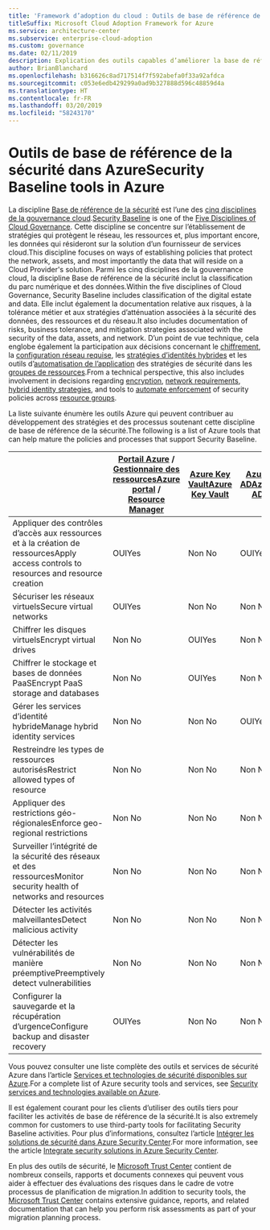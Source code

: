 ```yaml
---
title: 'Framework d’adoption du cloud : Outils de base de référence de la sécurité dans Azure'
titleSuffix: Microsoft Cloud Adoption Framework for Azure
ms.service: architecture-center
ms.subservice: enterprise-cloud-adoption
ms.custom: governance
ms.date: 02/11/2019
description: Explication des outils capables d’améliorer la base de référence de la sécurité dans Azure
author: BrianBlanchard
ms.openlocfilehash: b316626c8ad717514f7f592abefa0f33a92afdca
ms.sourcegitcommit: c053e6edb429299a0ad9b327888d596c48859d4a
ms.translationtype: HT
ms.contentlocale: fr-FR
ms.lasthandoff: 03/20/2019
ms.locfileid: "58243170"
---
```

# <a name="security-baseline-tools-in-azure"></a><span data-ttu-id="cb004-103">Outils de base de référence de la sécurité dans Azure</span><span class="sxs-lookup"><span data-stu-id="cb004-103">Security Baseline tools in Azure</span></span>

<span data-ttu-id="cb004-104">La discipline [Base de référence de la sécurité](overview.md) est l’une des [cinq disciplines de la gouvernance cloud](../governance-disciplines.md).</span><span class="sxs-lookup"><span data-stu-id="cb004-104">[Security Baseline](overview.md) is one of the [Five Disciplines of Cloud Governance](../governance-disciplines.md).</span></span> <span data-ttu-id="cb004-105">Cette discipline se concentre sur l’établissement de stratégies qui protègent le réseau, les ressources et, plus important encore, les données qui résideront sur la solution d’un fournisseur de services cloud.</span><span class="sxs-lookup"><span data-stu-id="cb004-105">This discipline focuses on ways of establishing policies that protect the network, assets, and most importantly the data that will reside on a Cloud Provider's solution.</span></span> <span data-ttu-id="cb004-106">Parmi les cinq disciplines de la gouvernance cloud, la discipline Base de référence de la sécurité inclut la classification du parc numérique et des données.</span><span class="sxs-lookup"><span data-stu-id="cb004-106">Within the five disciplines of Cloud Governance, Security Baseline includes classification of the digital estate and data.</span></span> <span data-ttu-id="cb004-107">Elle inclut également la documentation relative aux risques, à la tolérance métier et aux stratégies d’atténuation associées à la sécurité des données, des ressources et du réseau.</span><span class="sxs-lookup"><span data-stu-id="cb004-107">It also includes documentation of risks, business tolerance, and mitigation strategies associated with the security of the data, assets, and network.</span></span> <span data-ttu-id="cb004-108">D’un point de vue technique, cela englobe également la participation aux décisions concernant le [chiffrement](../../decision-guides/encryption/overview.md), la [configuration réseau requise](../../decision-guides/software-defined-network/overview.md), les [stratégies d’identités hybrides](../../decision-guides/identity/overview.md) et les outils d’[automatisation de l’application](../../decision-guides/policy-enforcement/overview.md) des stratégies de sécurité dans les [groupes de ressources](../../decision-guides/resource-consistency/overview.md).</span><span class="sxs-lookup"><span data-stu-id="cb004-108">From a technical perspective, this also includes involvement in decisions regarding [encryption](../../decision-guides/encryption/overview.md), [network requirements](../../decision-guides/software-defined-network/overview.md), [hybrid identity strategies](../../decision-guides/identity/overview.md), and tools to [automate enforcement](../../decision-guides/policy-enforcement/overview.md) of security policies across [resource groups](../../decision-guides/resource-consistency/overview.md).</span></span>

<span data-ttu-id="cb004-109">La liste suivante énumère les outils Azure qui peuvent contribuer au développement des stratégies et des processus soutenant cette discipline de base de référence de la sécurité.</span><span class="sxs-lookup"><span data-stu-id="cb004-109">The following is a list of Azure tools that can help mature the policies and processes that support Security Baseline.</span></span>

|                                                            | <span data-ttu-id="cb004-110">[Portail Azure](https://azure.microsoft.com/features/azure-portal/) / [Gestionnaire des ressources](/azure/azure-resource-manager/resource-group-overview)</span><span class="sxs-lookup"><span data-stu-id="cb004-110">[Azure portal](https://azure.microsoft.com/features/azure-portal/) / [Resource Manager](/azure/azure-resource-manager/resource-group-overview)</span></span>  | [<span data-ttu-id="cb004-111">Azure Key Vault</span><span class="sxs-lookup"><span data-stu-id="cb004-111">Azure Key Vault</span></span>](/azure/key-vault)  | [<span data-ttu-id="cb004-112">Azure AD</span><span class="sxs-lookup"><span data-stu-id="cb004-112">Azure AD</span></span>](/azure/active-directory/fundamentals/active-directory-whatis) | [<span data-ttu-id="cb004-113">Azure Policy</span><span class="sxs-lookup"><span data-stu-id="cb004-113">Azure Policy</span></span>](/azure/governance/policy/overview) | [<span data-ttu-id="cb004-114">Centre de sécurité Azure</span><span class="sxs-lookup"><span data-stu-id="cb004-114">Azure Security Center</span></span>](/azure/security-center/security-center-intro) | [<span data-ttu-id="cb004-115">Azure Monitor</span><span class="sxs-lookup"><span data-stu-id="cb004-115">Azure Monitor</span></span>](/azure/azure-monitor/overview) |
|------------------------------------------------------------|---------------------------------|-----------------|----------|--------------|-----------------------|---------------|
| <span data-ttu-id="cb004-116">Appliquer des contrôles d’accès aux ressources et à la création de ressources</span><span class="sxs-lookup"><span data-stu-id="cb004-116">Apply access controls to resources and resource creation</span></span>   | <span data-ttu-id="cb004-117">OUI</span><span class="sxs-lookup"><span data-stu-id="cb004-117">Yes</span></span>                             | <span data-ttu-id="cb004-118">Non </span><span class="sxs-lookup"><span data-stu-id="cb004-118">No</span></span>              | <span data-ttu-id="cb004-119">OUI</span><span class="sxs-lookup"><span data-stu-id="cb004-119">Yes</span></span>      | <span data-ttu-id="cb004-120">Non </span><span class="sxs-lookup"><span data-stu-id="cb004-120">No</span></span>           | <span data-ttu-id="cb004-121">Non </span><span class="sxs-lookup"><span data-stu-id="cb004-121">No</span></span>                    | <span data-ttu-id="cb004-122">Non </span><span class="sxs-lookup"><span data-stu-id="cb004-122">No</span></span>            |
| <span data-ttu-id="cb004-123">Sécuriser les réseaux virtuels</span><span class="sxs-lookup"><span data-stu-id="cb004-123">Secure virtual networks</span></span>                                    | <span data-ttu-id="cb004-124">OUI</span><span class="sxs-lookup"><span data-stu-id="cb004-124">Yes</span></span>                             | <span data-ttu-id="cb004-125">Non </span><span class="sxs-lookup"><span data-stu-id="cb004-125">No</span></span>              | <span data-ttu-id="cb004-126">Non </span><span class="sxs-lookup"><span data-stu-id="cb004-126">No</span></span>       | <span data-ttu-id="cb004-127">OUI</span><span class="sxs-lookup"><span data-stu-id="cb004-127">Yes</span></span>          | <span data-ttu-id="cb004-128">Non </span><span class="sxs-lookup"><span data-stu-id="cb004-128">No</span></span>                    | <span data-ttu-id="cb004-129">Non </span><span class="sxs-lookup"><span data-stu-id="cb004-129">No</span></span>            |
| <span data-ttu-id="cb004-130">Chiffrer les disques virtuels</span><span class="sxs-lookup"><span data-stu-id="cb004-130">Encrypt virtual drives</span></span>                                     | <span data-ttu-id="cb004-131">Non </span><span class="sxs-lookup"><span data-stu-id="cb004-131">No</span></span>                              | <span data-ttu-id="cb004-132">OUI</span><span class="sxs-lookup"><span data-stu-id="cb004-132">Yes</span></span>             | <span data-ttu-id="cb004-133">Non </span><span class="sxs-lookup"><span data-stu-id="cb004-133">No</span></span>       | <span data-ttu-id="cb004-134">Non </span><span class="sxs-lookup"><span data-stu-id="cb004-134">No</span></span>           | <span data-ttu-id="cb004-135">Non </span><span class="sxs-lookup"><span data-stu-id="cb004-135">No</span></span>                    | <span data-ttu-id="cb004-136">Non </span><span class="sxs-lookup"><span data-stu-id="cb004-136">No</span></span>            |
| <span data-ttu-id="cb004-137">Chiffrer le stockage et bases de données PaaS</span><span class="sxs-lookup"><span data-stu-id="cb004-137">Encrypt PaaS storage and databases</span></span>                         | <span data-ttu-id="cb004-138">Non </span><span class="sxs-lookup"><span data-stu-id="cb004-138">No</span></span>                              | <span data-ttu-id="cb004-139">OUI</span><span class="sxs-lookup"><span data-stu-id="cb004-139">Yes</span></span>             | <span data-ttu-id="cb004-140">Non </span><span class="sxs-lookup"><span data-stu-id="cb004-140">No</span></span>       | <span data-ttu-id="cb004-141">Non </span><span class="sxs-lookup"><span data-stu-id="cb004-141">No</span></span>           | <span data-ttu-id="cb004-142">Non </span><span class="sxs-lookup"><span data-stu-id="cb004-142">No</span></span>                    | <span data-ttu-id="cb004-143">Non </span><span class="sxs-lookup"><span data-stu-id="cb004-143">No</span></span>            |
| <span data-ttu-id="cb004-144">Gérer les services d’identité hybride</span><span class="sxs-lookup"><span data-stu-id="cb004-144">Manage hybrid identity services</span></span>                            | <span data-ttu-id="cb004-145">Non </span><span class="sxs-lookup"><span data-stu-id="cb004-145">No</span></span>                              | <span data-ttu-id="cb004-146">Non </span><span class="sxs-lookup"><span data-stu-id="cb004-146">No</span></span>              | <span data-ttu-id="cb004-147">OUI</span><span class="sxs-lookup"><span data-stu-id="cb004-147">Yes</span></span>      | <span data-ttu-id="cb004-148">Non </span><span class="sxs-lookup"><span data-stu-id="cb004-148">No</span></span>           | <span data-ttu-id="cb004-149">Non </span><span class="sxs-lookup"><span data-stu-id="cb004-149">No</span></span>                    | <span data-ttu-id="cb004-150">Non </span><span class="sxs-lookup"><span data-stu-id="cb004-150">No</span></span>            |
| <span data-ttu-id="cb004-151">Restreindre les types de ressources autorisés</span><span class="sxs-lookup"><span data-stu-id="cb004-151">Restrict allowed types of resource</span></span>                         | <span data-ttu-id="cb004-152">Non </span><span class="sxs-lookup"><span data-stu-id="cb004-152">No</span></span>                              | <span data-ttu-id="cb004-153">Non </span><span class="sxs-lookup"><span data-stu-id="cb004-153">No</span></span>              | <span data-ttu-id="cb004-154">Non </span><span class="sxs-lookup"><span data-stu-id="cb004-154">No</span></span>       | <span data-ttu-id="cb004-155">OUI</span><span class="sxs-lookup"><span data-stu-id="cb004-155">Yes</span></span>          | <span data-ttu-id="cb004-156">Non </span><span class="sxs-lookup"><span data-stu-id="cb004-156">No</span></span>                    | <span data-ttu-id="cb004-157">Non </span><span class="sxs-lookup"><span data-stu-id="cb004-157">No</span></span>            |
| <span data-ttu-id="cb004-158">Appliquer des restrictions géo-régionales</span><span class="sxs-lookup"><span data-stu-id="cb004-158">Enforce geo-regional restrictions</span></span>                          | <span data-ttu-id="cb004-159">Non </span><span class="sxs-lookup"><span data-stu-id="cb004-159">No</span></span>                              | <span data-ttu-id="cb004-160">Non </span><span class="sxs-lookup"><span data-stu-id="cb004-160">No</span></span>              | <span data-ttu-id="cb004-161">Non </span><span class="sxs-lookup"><span data-stu-id="cb004-161">No</span></span>       | <span data-ttu-id="cb004-162">OUI</span><span class="sxs-lookup"><span data-stu-id="cb004-162">Yes</span></span>          | <span data-ttu-id="cb004-163">Non </span><span class="sxs-lookup"><span data-stu-id="cb004-163">No</span></span>                    | <span data-ttu-id="cb004-164">Non </span><span class="sxs-lookup"><span data-stu-id="cb004-164">No</span></span>            |
| <span data-ttu-id="cb004-165">Surveiller l’intégrité de la sécurité des réseaux et des ressources</span><span class="sxs-lookup"><span data-stu-id="cb004-165">Monitor security health of networks and resources</span></span>          | <span data-ttu-id="cb004-166">Non </span><span class="sxs-lookup"><span data-stu-id="cb004-166">No</span></span>                              | <span data-ttu-id="cb004-167">Non </span><span class="sxs-lookup"><span data-stu-id="cb004-167">No</span></span>              | <span data-ttu-id="cb004-168">Non </span><span class="sxs-lookup"><span data-stu-id="cb004-168">No</span></span>       | <span data-ttu-id="cb004-169">Non </span><span class="sxs-lookup"><span data-stu-id="cb004-169">No</span></span>           | <span data-ttu-id="cb004-170">OUI</span><span class="sxs-lookup"><span data-stu-id="cb004-170">Yes</span></span>                   | <span data-ttu-id="cb004-171">OUI</span><span class="sxs-lookup"><span data-stu-id="cb004-171">Yes</span></span>           |
| <span data-ttu-id="cb004-172">Détecter les activités malveillantes</span><span class="sxs-lookup"><span data-stu-id="cb004-172">Detect malicious activity</span></span>                                  | <span data-ttu-id="cb004-173">Non </span><span class="sxs-lookup"><span data-stu-id="cb004-173">No</span></span>                              | <span data-ttu-id="cb004-174">Non </span><span class="sxs-lookup"><span data-stu-id="cb004-174">No</span></span>              | <span data-ttu-id="cb004-175">Non </span><span class="sxs-lookup"><span data-stu-id="cb004-175">No</span></span>       | <span data-ttu-id="cb004-176">Non </span><span class="sxs-lookup"><span data-stu-id="cb004-176">No</span></span>           | <span data-ttu-id="cb004-177">OUI</span><span class="sxs-lookup"><span data-stu-id="cb004-177">Yes</span></span>                   | <span data-ttu-id="cb004-178">OUI</span><span class="sxs-lookup"><span data-stu-id="cb004-178">Yes</span></span>           |
| <span data-ttu-id="cb004-179">Détecter les vulnérabilités de manière préemptive</span><span class="sxs-lookup"><span data-stu-id="cb004-179">Preemptively detect vulnerabilities</span></span>                        | <span data-ttu-id="cb004-180">Non </span><span class="sxs-lookup"><span data-stu-id="cb004-180">No</span></span>                              | <span data-ttu-id="cb004-181">Non </span><span class="sxs-lookup"><span data-stu-id="cb004-181">No</span></span>              | <span data-ttu-id="cb004-182">Non </span><span class="sxs-lookup"><span data-stu-id="cb004-182">No</span></span>       | <span data-ttu-id="cb004-183">Non </span><span class="sxs-lookup"><span data-stu-id="cb004-183">No</span></span>           | <span data-ttu-id="cb004-184">OUI</span><span class="sxs-lookup"><span data-stu-id="cb004-184">Yes</span></span>                   | <span data-ttu-id="cb004-185">Non </span><span class="sxs-lookup"><span data-stu-id="cb004-185">No</span></span>            |
| <span data-ttu-id="cb004-186">Configurer la sauvegarde et la récupération d’urgence</span><span class="sxs-lookup"><span data-stu-id="cb004-186">Configure backup and disaster recovery</span></span>                     | <span data-ttu-id="cb004-187">OUI</span><span class="sxs-lookup"><span data-stu-id="cb004-187">Yes</span></span>                             | <span data-ttu-id="cb004-188">Non </span><span class="sxs-lookup"><span data-stu-id="cb004-188">No</span></span>              | <span data-ttu-id="cb004-189">Non </span><span class="sxs-lookup"><span data-stu-id="cb004-189">No</span></span>       | <span data-ttu-id="cb004-190">Non </span><span class="sxs-lookup"><span data-stu-id="cb004-190">No</span></span>           | <span data-ttu-id="cb004-191">Non </span><span class="sxs-lookup"><span data-stu-id="cb004-191">No</span></span>                    | <span data-ttu-id="cb004-192">Non </span><span class="sxs-lookup"><span data-stu-id="cb004-192">No</span></span>            |

<span data-ttu-id="cb004-193">Vous pouvez consulter une liste complète des outils et services de sécurité Azure dans l’article [Services et technologies de sécurité disponibles sur Azure](/azure/security/azure-security-services-technologies).</span><span class="sxs-lookup"><span data-stu-id="cb004-193">For a complete list of Azure security tools and services, see [Security services and technologies available on Azure](/azure/security/azure-security-services-technologies).</span></span>

<span data-ttu-id="cb004-194">Il est également courant pour les clients d’utiliser des outils tiers pour faciliter les activités de base de référence de la sécurité.</span><span class="sxs-lookup"><span data-stu-id="cb004-194">It is also extremely common for customers to use third-party tools for facilitating Security Baseline activities.</span></span> <span data-ttu-id="cb004-195">Pour plus d’informations, consultez l’article [Intégrer les solutions de sécurité dans Azure Security Center](/azure/security-center/security-center-partner-integration).</span><span class="sxs-lookup"><span data-stu-id="cb004-195">For more information, see the article [Integrate security solutions in Azure Security Center](/azure/security-center/security-center-partner-integration).</span></span>

<span data-ttu-id="cb004-196">En plus des outils de sécurité, le [Microsoft Trust Center](https://www.microsoft.com/trustcenter/guidance/risk-assessment) contient de nombreux conseils, rapports et documents connexes qui peuvent vous aider à effectuer des évaluations des risques dans le cadre de votre processus de planification de migration.</span><span class="sxs-lookup"><span data-stu-id="cb004-196">In addition to security tools, the [Microsoft Trust Center](https://www.microsoft.com/trustcenter/guidance/risk-assessment) contains extensive guidance, reports, and related documentation that can help you perform risk assessments as part of your migration planning process.</span></span>
